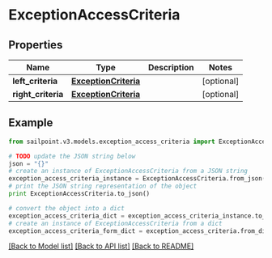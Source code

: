 # ExceptionAccessCriteria


## Properties

Name | Type | Description | Notes
------------ | ------------- | ------------- | -------------
**left_criteria** | [**ExceptionCriteria**](ExceptionCriteria.md) |  | [optional] 
**right_criteria** | [**ExceptionCriteria**](ExceptionCriteria.md) |  | [optional] 

## Example

```python
from sailpoint.v3.models.exception_access_criteria import ExceptionAccessCriteria

# TODO update the JSON string below
json = "{}"
# create an instance of ExceptionAccessCriteria from a JSON string
exception_access_criteria_instance = ExceptionAccessCriteria.from_json(json)
# print the JSON string representation of the object
print ExceptionAccessCriteria.to_json()

# convert the object into a dict
exception_access_criteria_dict = exception_access_criteria_instance.to_dict()
# create an instance of ExceptionAccessCriteria from a dict
exception_access_criteria_form_dict = exception_access_criteria.from_dict(exception_access_criteria_dict)
```
[[Back to Model list]](../README.md#documentation-for-models) [[Back to API list]](../README.md#documentation-for-api-endpoints) [[Back to README]](../README.md)


